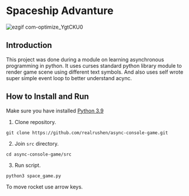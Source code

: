 # Spaceship Advanture

![ezgif com-optimize_YgtCKU0](https://user-images.githubusercontent.com/58989626/163606248-8900068e-b5ba-4873-b957-00e2f9917374.gif)


## Introduction

This project was done during a module on learning
asynchronous programming in python. It uses curses standard python
library module to render game scene using different text symbols. 
And also uses self wrote super simple event loop to better understand acync.

## How to Install and Run

Make sure you have installed [Python 3.9](https://www.python.org/downloads/release/python-390/)


1. Clone repository.

```shell
git clone https://github.com/realrushen/async-console-game.git
```

2. Join `src` directory.

```shell
cd async-console-game/src
```

3. Run script.

```shell
python3 space_game.py
```

To move rocket use arrow keys.
